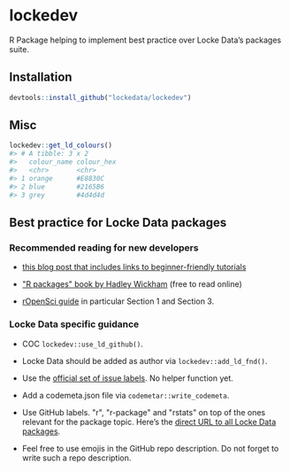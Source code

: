 # lockedev

R Package helping to implement best practice over Locke Data’s packages suite.

## Installation

```r
devtools::install_github("lockedata/lockedev")
```

## Misc

``` r
lockedev::get_ld_colours()
#> # A tibble: 3 x 2
#>   colour_name colour_hex
#>   <chr>       <chr>     
#> 1 orange      #E8830C   
#> 2 blue        #2165B6   
#> 3 grey        #4d4d4d
```

## Best practice for Locke Data packages

### Recommended reading for new developers

* [this blog post that includes links to beginner-friendly tutorials](https://masalmon.eu/2017/12/11/goodrpackages/)

* ["R packages" book by Hadley Wickham](http://r-pkgs.had.co.nz/) (free to read online)

* [rOpenSci guide](https://ropensci.github.io/dev_guide/) in particular Section 1 and Section 3.

### Locke Data specific guidance

* COC `lockedev::use_ld_github()`.

* Locke Data should be added as author via `lockedev::add_ld_fnd()`.

* Use the [official set of issue labels](https://itsalocke.com/blog/harmonizing-and-emojifying-our-github-issue-trackers/). No helper function yet.

* Add a codemeta.json file via `codemetar::write_codemeta`.

* Use GitHub labels. "r", "r-package" and "rstats" on top of the ones relevant for the package topic. Here’s the [direct URL to all Locke Data packages](https://github.com/search?q=topic%3Ar-package+org%3Alockedata+fork%3Atrue).

* Feel free to use emojis in the GitHub repo description. Do not forget to write such a repo description.
